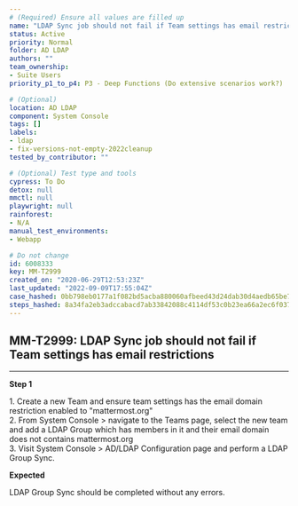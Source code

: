 ```yaml
---
# (Required) Ensure all values are filled up
name: "LDAP Sync job should not fail if Team settings has email restrictions"
status: Active
priority: Normal
folder: AD LDAP
authors: ""
team_ownership:
- Suite Users
priority_p1_to_p4: P3 - Deep Functions (Do extensive scenarios work?)

# (Optional)
location: AD LDAP
component: System Console
tags: []
labels:
- ldap
- fix-versions-not-empty-2022cleanup
tested_by_contributor: ""

# (Optional) Test type and tools
cypress: To Do
detox: null
mmctl: null
playwright: null
rainforest:
- N/A
manual_test_environments:
- Webapp

# Do not change
id: 6008333
key: MM-T2999
created_on: "2020-06-29T12:53:23Z"
last_updated: "2022-09-09T17:55:04Z"
case_hashed: 0bb798eb0177a1f082bd5acba880060afbeed43d24dab30d4aedb65be7ca5fb7f20ff3256a74e2780ed9aa9032797d5f
steps_hashed: 8a34fa2eb3adccabacd7ab33842088c4114df53c0b23ea66a2ec6f037c04b6f35097abc80ee51cdce841198069fb6454
---
```


<!-- (Auto-generated) Based on frontmatter's "key" and "name" -->

## MM-T2999: LDAP Sync job should not fail if Team settings has email restrictions

---

**Step 1**

1\. Create a new Team and ensure team settings has the email domain restriction enabled to "mattermost.org"\
2\. From System Console > navigate to the Teams page, select the new team and add a LDAP Group which has members in it and their email domain does not contains mattermost.org\
3\. Visit System Console > AD/LDAP Configuration page and perform a LDAP Group Sync.

**Expected**

LDAP Group Sync should be completed without any errors.
